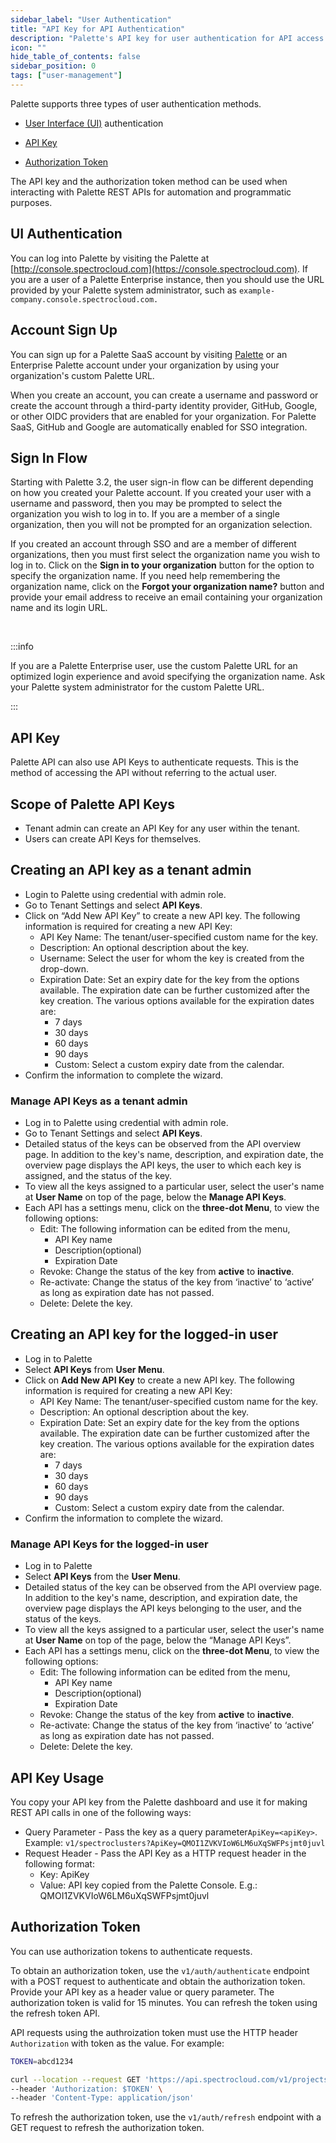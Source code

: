 ```yaml
---
sidebar_label: "User Authentication"
title: "API Key for API Authentication"
description: "Palette's API key for user authentication for API access "
icon: ""
hide_table_of_contents: false
sidebar_position: 0
tags: ["user-management"]
---
```




Palette supports three types of user authentication methods. 

* [User Interface (UI)](#ui-authentication) authentication

* [API Key](#api-key)

* [Authorization Token](#authorization-token)

The API key and the authorization token method can be used when interacting with Palette REST APIs for automation and programmatic purposes.


## UI Authentication
<!-- vale off -->
You can log into Palette by visiting the Palette at [http://console.spectrocloud.com](https://console.spectrocloud.com). If you are a user of a Palette Enterprise instance, then you should use the URL provided by your Palette system 
administrator, such as `example-company.console.spectrocloud.com.` 
<!-- vale on -->
## Account Sign Up

You can sign up for a Palette SaaS account by visiting [Palette](https://console.spectrocloud.com) or an Enterprise Palette account under your organization by using your organization's custom Palette URL.

When you create an account, you can create a username and password or create the account through a third-party identity provider, GitHub, Google, or other OIDC providers that are enabled for your organization. For Palette SaaS, GitHub and Google are automatically enabled for SSO integration.

## Sign In Flow

Starting with Palette 3.2, the user sign-in flow can be different depending on how you created your Palette account. If you created your user with a username and password, then you may be prompted to select the organization you wish to log in to. If you are a member of a single organization, then you will not be prompted for an organization selection.

If you created an account through SSO and are a member of different organizations, then you must first select the organization name you wish to log in to. Click on the **Sign in to your organization** button for the option to specify the organization name. If you need help remembering the organization name, click on the **Forgot your organization name?** button and provide your email address to receive an email containing your organization name and its login URL.

<br />

:::info

If you are a Palette Enterprise user, use the custom Palette URL for an optimized login experience and avoid specifying the organization name. 
Ask your Palette system administrator for the custom Palette URL.

:::

## API Key

Palette API can also use API Keys to authenticate requests. This is the method of accessing the API without referring to the actual user.

## Scope of Palette API Keys

* Tenant admin can create an API Key for any user within the tenant.
* Users can create API Keys for themselves.

## Creating an API key as a tenant admin

* Login to Palette using credential with admin role.
* Go to Tenant Settings and select **API Keys**.
* Click on “Add New API Key” to create a new API key. The following information is required for creating a new API Key:
  * API Key Name: The tenant/user-specified custom name for the key.
  * Description: An optional description about the key.
  * Username: Select the user for whom the key is created from the drop-down.
  * Expiration Date: Set an expiry date for the key from the options available. The expiration date can be further customized after the key creation. The various options available for the expiration dates are:
    * 7 days
    * 30 days
    * 60 days
    * 90 days
    * Custom: Select a custom expiry date from the calendar.
* Confirm the information to complete the wizard.

### Manage API Keys as a tenant admin

* Log in to Palette using credential with admin role.
* Go to Tenant Settings and select **API Keys**.
* Detailed status of the keys can be observed from the API overview page. In addition to the key's name, description, and expiration date, the overview page displays the API keys, the user to which each key is assigned, and the status of the key.
* To view all the keys assigned to a particular user, select the user's name at **User Name** on top of the page, below the **Manage API Keys**.
* Each API has a settings menu, click on the **three-dot Menu**, to view the following options:
  * Edit: The following information can be edited from the menu,
    * API Key name
    * Description(optional)
    * Expiration Date
  * Revoke: Change the status of the key from **active** to **inactive**.
  * Re-activate: Change the status of the key from ‘inactive’ to ‘active’ as long as expiration date has not passed.
  * Delete: Delete the key.

## Creating an API key for the logged-in user

* Log in to Palette
* Select **API Keys** from **User Menu**.
* Click on **Add New API Key** to create a new API key. The following information is required for creating a new API Key:
  * API Key Name: The tenant/user-specified custom name for the key.
  * Description: An optional description about the key.
  * Expiration Date: Set an expiry date for the key from the options available. The expiration date can be further customized after the key creation. The various options available for the expiration dates are:
    * 7 days
    * 30 days
    * 60 days
    * 90 days
    * Custom: Select a custom expiry date from the calendar.
* Confirm the information to complete the wizard.

### Manage API Keys for the logged-in user

* Log in to Palette
* Select **API Keys** from the **User Menu**.
* Detailed status of the key can be observed from the API overview page. In addition to the key's name, description, and expiration date, the overview page displays the API keys belonging to the user, and the status of the keys.
* To view all the keys assigned to a particular user, select the user's name at **User Name** on top of the page, below the “Manage API Keys”.
* Each API has a settings menu, click on the **three-dot Menu**, to view the following options:
  * Edit: The following information can be edited from the menu,
    * API Key name
    * Description(optional)
    * Expiration Date
  * Revoke: Change the status of the key from **active** to **inactive**.
  * Re-activate: Change the status of the key from ‘inactive’ to ‘active’ as long as expiration date has not passed.
  * Delete: Delete the key.

## API Key Usage

You copy your API key from the Palette dashboard and use it for making REST API calls in one of the following ways:

* Query Parameter - Pass the key as a query parameter`ApiKey=<apiKey>`. Example:
  `v1/spectroclusters?ApiKey=QMOI1ZVKVIoW6LM6uXqSWFPsjmt0juvl`
* Request Header - Pass the API Key as a HTTP request header in the following format:
  * Key: ApiKey
  * Value: API key copied from the Palette Console. E.g.: QMOI1ZVKVIoW6LM6uXqSWFPsjmt0juvl

## Authorization Token

You can use authorization tokens to authenticate requests. 

To obtain an authorization token, use the `v1/auth/authenticate` endpoint with a POST request to authenticate and obtain the authorization token. Provide your API key as a header value or query parameter. The authorization token is valid for 15 minutes. You can refresh the token using the refresh token API.

API requests using the authroization token must use the HTTP header `Authorization` with token as the value. For example:

```bash
TOKEN=abcd1234
```

```bash
curl --location --request GET 'https://api.spectrocloud.com/v1/projects/alert' \
--header 'Authorization: $TOKEN' \
--header 'Content-Type: application/json' 
```

To refresh the authorization token, use the `v1/auth/refresh` endpoint with a GET request to refresh the authorization token.
